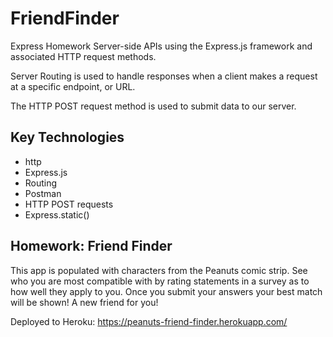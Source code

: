 # FriendFinder
Express Homework
Server-side APIs using the Express.js framework and associated HTTP request methods. 

Server Routing is used to handle responses when a client makes a request at a specific endpoint, or URL. 

The HTTP POST request method is used to submit data to our server.

## Key Technologies
* http
* Express.js
* Routing
* Postman
* HTTP POST requests
* Express.static()

## Homework: Friend Finder
This app is populated with characters from the Peanuts comic strip. See who you are most compatible with by rating statements in a survey as to how well they apply to you. Once you submit your answers your best match will be shown! A new friend for you!

Deployed to Heroku: https://peanuts-friend-finder.herokuapp.com/ 
